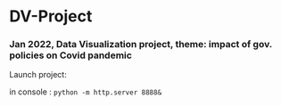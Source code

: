 # DV-Project
### Jan 2022, Data Visualization project, theme: impact of gov. policies on Covid pandemic

Launch project:

in console : ```python -m http.server 8888&```
